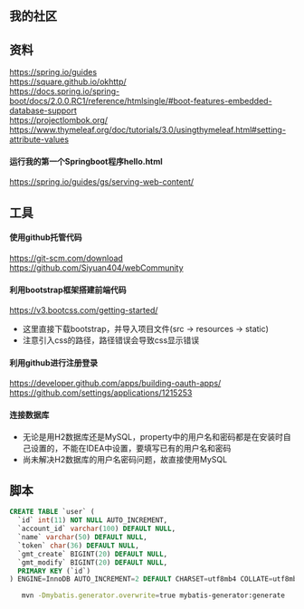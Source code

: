 ## 我的社区

## 资料
https://spring.io/guides  
https://square.github.io/okhttp/  
https://docs.spring.io/spring-boot/docs/2.0.0.RC1/reference/htmlsingle/#boot-features-embedded-database-support  
https://projectlombok.org/  
https://www.thymeleaf.org/doc/tutorials/3.0/usingthymeleaf.html#setting-attribute-values

#### 运行我的第一个Springboot程序hello.html
https://spring.io/guides/gs/serving-web-content/

## 工具

#### 使用github托管代码
https://git-scm.com/download  
https://github.com/Siyuan404/webCommunity

#### 利用bootstrap框架搭建前端代码
https://v3.bootcss.com/getting-started/  
* 这里直接下载bootstrap，并导入项目文件(src -> resources -> static)  
* 注意引入css的路径，路径错误会导致css显示错误

#### 利用github进行注册登录
https://developer.github.com/apps/building-oauth-apps/  
https://github.com/settings/applications/1215253

#### 连接数据库
* 无论是用H2数据库还是MySQL，property中的用户名和密码都是在安装时自己设置的，不能在IDEA中设置，要填写已有的用户名和密码
* 尚未解决H2数据库的用户名密码问题，故直接使用MySQL

## 脚本
```sql
CREATE TABLE `user` (
  `id` int(11) NOT NULL AUTO_INCREMENT,
  `account_id` varchar(100) DEFAULT NULL,
  `name` varchar(50) DEFAULT NULL,
  `token` char(36) DEFAULT NULL,
  `gmt_create` BIGINT(20) DEFAULT NULL,
  `gmt_modify` BIGINT(20) DEFAULT NULL,
  PRIMARY KEY (`id`)
) ENGINE=InnoDB AUTO_INCREMENT=2 DEFAULT CHARSET=utf8mb4 COLLATE=utf8mb4_0900_ai_ci
```

```bash
   mvn -Dmybatis.generator.overwrite=true mybatis-generator:generate
``` 
